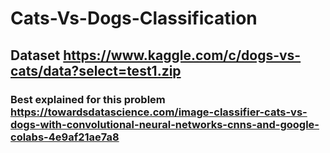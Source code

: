 # Cats-Vs-Dogs-Classification

## Dataset https://www.kaggle.com/c/dogs-vs-cats/data?select=test1.zip


### Best explained for this problem https://towardsdatascience.com/image-classifier-cats-vs-dogs-with-convolutional-neural-networks-cnns-and-google-colabs-4e9af21ae7a8
